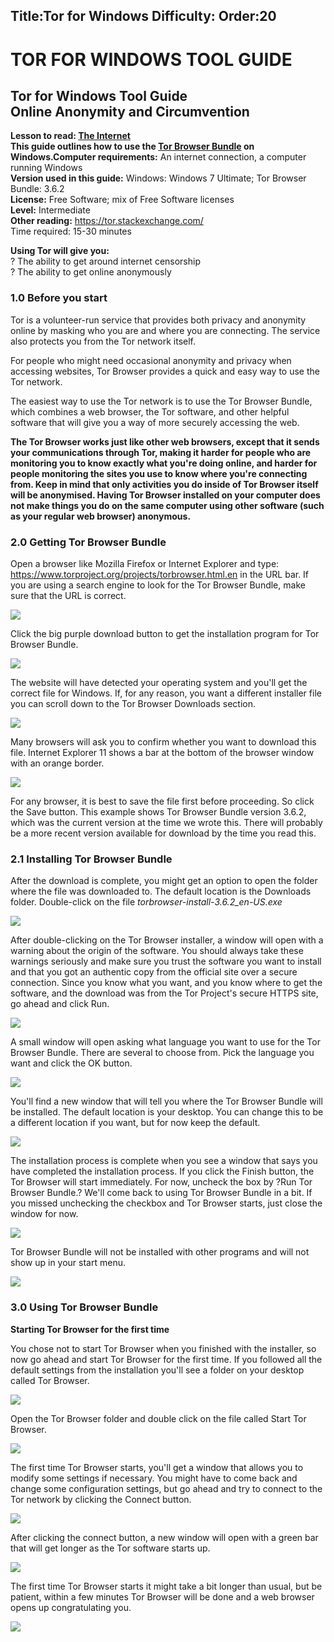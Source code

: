 Title:Tor for Windows
Difficulty:
Order:20
---
<h1>TOR FOR WINDOWS TOOL GUIDE</h1><h2>Tor for Windows Tool Guide<br>Online Anonymity and Circumvention</h2><p><b>Lesson to read: <a href="umbrella://lesson/the-internet">The Internet</a></b><br><b>This guide outlines how to use the <a href="https://www.torproject.org/projects/torbrowser.html.en">Tor Browser Bundle</a> on Windows.</b><b>Computer requirements:</b> An internet connection, a computer running Windows<br><b>Version used in this guide:</b> Windows: Windows 7 Ultimate; Tor Browser Bundle: 3.6.2<br><b>License:</b> Free Software; mix of Free Software licenses<br><b>Level:</b> Intermediate<br><b>Other reading:</b> <a href="https://tor.stackexchange.com/">https://tor.stackexchange.com/</a><br>Time required:</b> 15-30 minutes</p><p><b>Using Tor will give you:</b><br>? The ability to get around internet censorship<br>? The ability to get online anonymously</p><h3>1.0 Before you start </h3><p>Tor is a volunteer-run service that provides both privacy and anonymity online by masking who you are and where you are connecting. The service also protects you from the Tor network itself.</p><p>For people who might need occasional anonymity and privacy when accessing websites, Tor Browser provides a quick and easy way to use the Tor network.</p><p>The easiest way to use the Tor network is to use the Tor Browser Bundle, which combines a web browser, the Tor software, and other helpful software that will give you a way of more securely accessing the web.</p><p><b>The Tor Browser works just like other web browsers, except that it sends your communications through Tor, making it harder for people who are monitoring you to know exactly what you're doing online, and harder for people monitoring the sites you use to know where you're connecting from. Keep in mind that only activities you do inside of Tor Browser itself will be anonymised. Having Tor Browser installed on your computer does not make things you do on the same computer using other software (such as your regular web browser) anonymous.</b></p><h3>2.0 Getting Tor Browser Bundle</h3><p>Open a browser like Mozilla Firefox or Internet Explorer and type: <a href="https://www.torproject.org/projects/torbrowser.html.en">https://www.torproject.org/projects/torbrowser.html.en</a> in the URL bar. If you are using a search engine to look for the Tor Browser Bundle, make sure that the URL is correct.</p><img src="tool_torwin1.png"><p>Click the big purple download button to get the installation program for Tor Browser Bundle.</p><img src="tool_torwin2.png"><p>The website will have detected your operating system and you'll get the correct file for Windows. If, for any reason, you want a different installer file you can scroll down to the Tor Browser Downloads section.</p><img src="tool_torwin3.png"><p>Many browsers will ask you to confirm whether you want to download this file. Internet Explorer 11 shows a bar at the bottom of the browser window with an orange border.</p><img src="tool_torwin4.png"><p>For any browser, it is best to save the file first before proceeding. So click the Save button. This example shows Tor Browser Bundle version 3.6.2, which was the current version at the time we wrote this. There will probably be a more recent version available for download by the time you read this.</p><h3>2.1 Installing Tor Browser Bundle</h3><p>After the download is complete, you might get an option to open the folder where the file was downloaded to. The default location is the Downloads folder. Double-click on the file <i>torbrowser-install-3.6.2_en-US.exe</i></p><img src="tool_torwin5.png"><p>After double-clicking on the Tor Browser installer, a window will open with a warning about the origin of the software. You should always take these warnings seriously and make sure you trust the software you want to install and that you got an authentic copy from the official site over a secure connection. Since you know what you want, and you know where to get the software, and the download was from the Tor Project's secure HTTPS site, go ahead and click Run.</p><img src="tool_torwin6.png"><p>A small window will open asking what language you want to use for the Tor Browser Bundle. There are several to choose from. Pick the language you want and click the OK button.</p><img src="tool_torwin7.png"><p>You'll find a new window that will tell you where the Tor Browser Bundle will be installed. The default location is your desktop. You can change this to be a different location if you want, but for now keep the default.</p><img src="tool_torwin8.png"><p>The installation process is complete when you see a window that says you have completed the installation process. If you click the Finish button, the Tor Browser will start immediately. For now, uncheck the box by ?Run Tor Browser Bundle.? We'll come back to using Tor Browser Bundle in a bit. If you missed unchecking the checkbox and Tor Browser starts, just close the window for now.</p><img src="tool_torwin9.png"><p>Tor Browser Bundle will not be installed with other programs and will not show up in your start menu.</p><img src="tool_torwin10.png"><h3>3.0 Using Tor Browser Bundle</h3><p><b>Starting Tor Browser for the first time</b></p><p>You chose not to start Tor Browser when you finished with the installer, so now go ahead and start Tor Browser for the first time. If you followed all the default settings from the installation you'll see a folder on your desktop called Tor Browser.</p><img src="tool_torwin11.png"><p>Open the Tor Browser folder and double click on the file called Start Tor Browser.</p><img src="tool_torwin12.png"><p>The first time Tor Browser starts, you'll get a window that allows you to modify some settings if necessary. You might have to come back and change some configuration settings, but go ahead and try to connect to the Tor network by clicking the Connect button.</p><img src="tool_torwin13.png"><p>After clicking the connect button, a new window will open with a green bar that will get longer as the Tor software starts up.</p><img src="tool_torwin14.png"><p>The first time Tor Browser starts it might take a bit longer than usual, but be patient, within a few minutes Tor Browser will be done and a web browser opens up congratulating you.</p><img src="tool_torwin14.png">